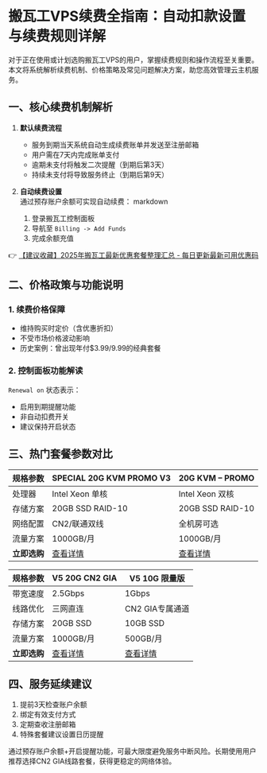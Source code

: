 # 搬瓦工VPS续费全指南：自动扣款设置与续费规则详解

对于正在使用或计划选购搬瓦工VPS的用户，掌握续费规则和操作流程至关重要。本文将系统解析续费机制、价格策略及常见问题解决方案，助您高效管理云主机服务。

## 一、核心续费机制解析
1. **默认续费流程**  
   - 服务到期当天系统自动生成续费账单并发送至注册邮箱
   - 用户需在7天内完成账单支付
   - 逾期未支付将触发二次提醒（到期后第3天）
   - 持续未支付将导致服务终止（到期后第9天）

2. **自动续费设置**  
   通过预存账户余额可实现自动续费：
   markdown
   1. 登录搬瓦工控制面板
   2. 导航至 `Billing -> Add Funds`
   3. 完成余额充值
   

👉 [【建议收藏】2025年搬瓦工最新优惠套餐整理汇总 - 每日更新最新可用优惠码](https://bit.ly/banwagon)

## 二、价格政策与功能说明
### 1. 续费价格保障
- 维持购买时定价（含优惠折扣）
- 不受市场价格波动影响
- 历史案例：曾出现年付$3.99/9.99的经典套餐

### 2. 控制面板功能解读
`Renewal on` 状态表示：
- 启用到期提醒功能
- 非自动扣费开关
- 建议保持开启状态

## 三、热门套餐参数对比
| 规格参数                | SPECIAL 20G KVM PROMO V3       | 20G KVM – PROMO          |
|-------------------------|---------------------------------|--------------------------|
| 处理器                  | Intel Xeon 单核               | Intel Xeon 双核         |
| 存储方案                | 20GB SSD RAID-10              | 20GB SSD RAID-10        |
| 网络配置                | CN2/联通双线                  | 全机房可选              |
| 流量方案                | 1000GB/月                     | 1000GB/月              |
| **立即选购**            | [查看详情](https://bit.ly/banwagon) | [查看详情](https://bit.ly/banwagon) |

| 规格参数                | V5 20G CN2 GIA                | V5 10G 限量版           |
|-------------------------|--------------------------------|-------------------------|
| 带宽速度                | 2.5Gbps                       | 1Gbps                  |
| 线路优化                | 三网直连                      | CN2 GIA专属通道        |
| 存储方案                | 20GB SSD                      | 10GB SSD               |
| 流量方案                | 1000GB/月                     | 500GB/月              |
| **立即选购**            | [查看详情](https://bit.ly/banwagon) | [查看详情](https://bit.ly/banwagon) |

## 四、服务延续建议
1. 提前3天检查账户余额
2. 绑定有效支付方式
3. 定期查收注册邮箱
4. 特殊套餐建议设置日历提醒

通过预存账户余额+开启提醒功能，可最大限度避免服务中断风险。长期使用用户推荐选择CN2 GIA线路套餐，获得更稳定的网络体验。